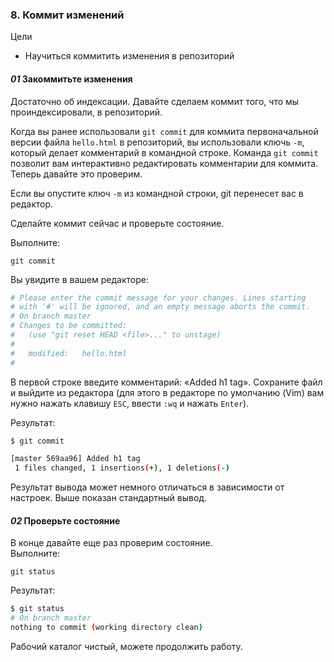 ### 8. Коммит изменений

Цели
   * Научиться коммитить изменения в репозиторий

#### *01* Закоммитьте изменения

Достаточно об индексации. Давайте сделаем коммит того, что мы проиндексировали, в репозиторий.

Когда вы ранее использовали `git commit` для коммита первоначальной версии файла `hello.html` в репозиторий, вы использовали ключь `-m`, который делает комментарий в командной строке. Команда `git commit` позволит вам интерактивно редактировать комментарии для коммита. Теперь давайте это проверим.

Если вы опустите ключ `-m` из командной строки, git перенесет вас в редактор.

Сделайте коммит сейчас и проверьте состояние.

Выполните:

```git 
git commit
```

Вы увидите в вашем редакторе:

```bash
# Please enter the commit message for your changes. Lines starting
# with '#' will be ignored, and an empty message aborts the commit.
# On branch master
# Changes to be committed:
#   (use "git reset HEAD <file>..." to unstage)
#
#	modified:   hello.html
#
```

В первой строке введите комментарий: «Added h1 tag». Сохраните файл и выйдите из редактора (для этого в редакторе по умолчанию (Vim) вам нужно нажать клавишу `ESC`, ввести `:wq` и нажать `Enter`).  

Результат:

```bash
$ git commit

[master 569aa96] Added h1 tag
 1 files changed, 1 insertions(+), 1 deletions(-)
```

Результат вывода может немного отличаться в зависимости от настроек. Выше показан стандартный вывод.



#### *02* Проверьте состояние

В конце давайте еще раз проверим состояние.  
Выполните:

```git
git status
```

Результат:
```bash
$ git status
# On branch master
nothing to commit (working directory clean)
```

Рабочий каталог чистый, можете продолжить работу.
 